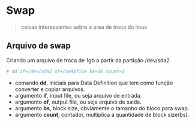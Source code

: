# Swap

> coisas interessantes sobre a area de troca do linux

## Arquivo de swap
Criando um arquivo de troca de 1gb a partir da partição /dev/sda2.
```bash
# dd if=/dev/sda2 of=/swapfile bs=1G count=1
```
* comando **dd**, iniciais para Data Definition que tem como função converter e copiar arquivos.
* argumento **if**, input file, ou seja  arquivo de entrada.
* argumento **of**, output file, ou seja  arquivo de saida.
* argumento **bs**, block size, obviamente o tamanho do bloco para swap.
* argumento **count**, contador, multiplica a quantidade de block size(bs).